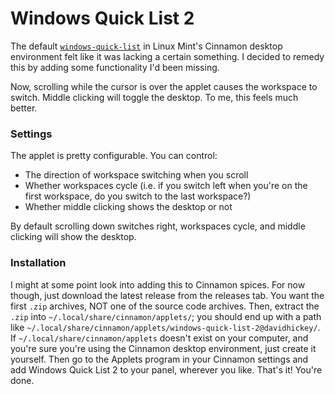 # Windows Quick List 2
The default [`windows-quick-list`](https://github.com/linuxmint/Cinnamon/tree/master/files/usr/share/cinnamon/applets/windows-quick-list%40cinnamon.org) in Linux Mint's Cinnamon desktop environment felt like it was lacking a certain something. I decided to remedy this by adding some functionality I'd been missing.

Now, scrolling while the cursor is over the applet causes the workspace to switch. Middle clicking will toggle the desktop. To me, this feels much better.

### Settings

The applet is pretty configurable. You can control:

* The direction of workspace switching when you scroll
* Whether workspaces cycle (i.e. if you switch left when you're on the first workspace, do you switch to the last workspace?)
* Whether middle clicking shows the desktop or not

By default scrolling down switches right, workspaces cycle, and middle clicking will show the desktop.


### Installation

I might at some point look into adding this to Cinnamon spices. For now though, just download the latest release from the releases tab. You want the first `.zip` archives, NOT one of the source code archives. Then, extract the `.zip` into `~/.local/share/cinnamon/applets/`; you should end up with a path like `~/.local/share/cinnamon/applets/windows-quick-list-2@davidhickey/`. If `~/.local/share/cinnamon/applets` doesn't exist on your computer, and you're sure you're using the Cinnamon desktop environment, just create it yourself. Then go to the Applets program in your Cinnamon settings and add Windows Quick List 2 to your panel, wherever you like. That's it! You're done.

